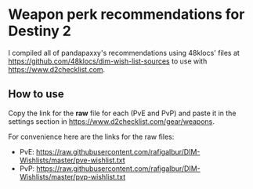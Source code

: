 # Weapon perk recommendations for Destiny 2

I compiled all of pandapaxxy's recommendations using 48klocs' files at https://github.com/48klocs/dim-wish-list-sources to use with https://www.d2checklist.com.

## How to use

Copy the link for the **raw** file for each (PvE and PvP) and paste it in the settings section in https://www.d2checklist.com/gear/weapons.

For convenience here are the links for the raw files:

* PvE: https://raw.githubusercontent.com/rafigalbur/DIM-Wishlists/master/pve-wishlist.txt
* PvP: https://raw.githubusercontent.com/rafigalbur/DIM-Wishlists/master/pvp-wishlist.txt

